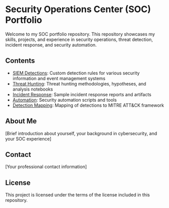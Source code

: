 # Security Operations Center (SOC) Portfolio

Welcome to my SOC portfolio repository. This repository showcases my skills, projects, and experience in security operations, threat detection, incident response, and security automation.

## Contents

- [SIEM Detections](./01_siem_detections/): Custom detection rules for various security information and event management systems
- [Threat Hunting](./02_threat_hunt/): Threat hunting methodologies, hypotheses, and analysis notebooks
- [Incident Response](./03_incident_report/): Sample incident response reports and artifacts
- [Automation](./04_automation/): Security automation scripts and tools
- [Detection Mapping](./05_detection_mapping/): Mapping of detections to MITRE ATT&CK framework

## About Me

[Brief introduction about yourself, your background in cybersecurity, and your SOC experience]

## Contact

[Your professional contact information]

## License

This project is licensed under the terms of the license included in this repository.